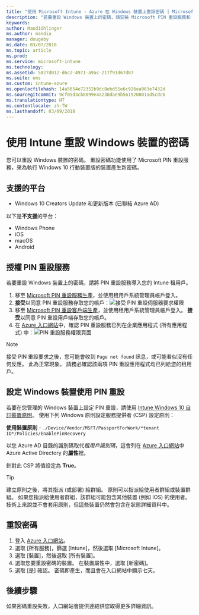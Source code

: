 ```yaml
---
title: "使用 Microsoft Intune - Azure 在 Windows 裝置上重設密碼 | Microsoft Docs"
description: "若要重設 Windows 裝置上的密碼，請安裝 Microsoft PIN 重設服務和 Microsoft PIN 重設用戶端、使用您 Azure Active Directory 目錄識別碼來建立裝置原則，然後使用 Microsoft Intune 在 Azure 入口網站中重設密碼。"
keywords: 
author: MandiOhlinger
ms.author: mandia
manager: dougeby
ms.date: 03/07/2018
ms.topic: article
ms.prod: 
ms.service: microsoft-intune
ms.technology: 
ms.assetid: 5027d012-d6c2-4971-a9ac-217f91d67d87
ms.suite: ems
ms.custom: intune-azure
ms.openlocfilehash: 14a5654e72352b9dc8ebd51e6c926ea963e7432d
ms.sourcegitcommit: 9cf05d3cb8099e4a238dae9b561920801ad5cdc6
ms.translationtype: HT
ms.contentlocale: zh-TW
ms.lasthandoff: 03/09/2018
---
```

# <a name="reset-the-passcode-on-windows-devices-using-intune"></a>使用 Intune 重設 Windows 裝置的密碼

您可以重設 Windows 裝置的密碼。 重設密碼功能使用了 Microsoft PIN 重設服務，來為執行 Windows 10 行動裝置版的裝置產生新密碼。 

## <a name="supported-platforms"></a>支援的平台

- Windows 10 Creators Update 和更新版本 (已聯結 Azure AD)

以下是**不支援**的平台：
- Windows Phone
- iOS
- macOS
- Android

## <a name="authorize-the-pin-reset-services"></a>授權 PIN 重設服務

若要重設 Windows 裝置上的密碼，請將 PIN 重設服務導入您的 Intune 租用戶。

1. 移至 [Microsoft PIN 重設服務生產](https://login.windows.net/common/oauth2/authorize?response_type=code&client_id=b8456c59-1230-44c7-a4a2-99b085333e84&resource=https%3A%2F%2Fgraph.windows.net&redirect_uri=https%3A%2F%2Fcred.microsoft.com&state=e9191523-6c2f-4f1d-a4f9-c36f26f89df0&prompt=admin_consent)，並使用租用戶系統管理員帳戶登入。
2. **接受**以同意 PIN 重設服務存取您的帳戶：![接受 PIN 重設伺服器要求權限](./media/pin-reset-service-home-screen.png)
3. 移至 [Microsoft PIN 重設客戶端生產](https://login.windows.net/common/oauth2/authorize?response_type=code&client_id=9115dd05-fad5-4f9c-acc7-305d08b1b04e&resource=https%3A%2F%2Fcred.microsoft.com%2F&redirect_uri=ms-appx-web%3A%2F%2FMicrosoft.AAD.BrokerPlugin%2F9115dd05-fad5-4f9c-acc7-305d08b1b04e&state=6765f8c5-f4a7-4029-b667-46a6776ad611&prompt=admin_consent)，並使用租用戶系統管理員帳戶登入。 **接受**以同意 PIN 重設用戶端存取您的帳戶。
4. 在 [Azure 入口網站](https://portal.azure.com)中，確認 PIN 重設服務已列在企業應用程式 (所有應用程式) 中：![PIN 重設服務權限頁面](./media/pin-reset-service-application.png)

> [!NOTE]
> 接受 PIN 重設要求之後，您可能會收到 `Page not found` 訊息，或可能看似沒有任何反應。 此為正常現象。 請務必確認該兩項 PIN 重設應用程式均已列給您的租用戶。

## <a name="configure-windows-devices-to-use-pin-reset"></a>設定 Windows 裝置使用 PIN 重設

若要在您管理的 Windows 裝置上設定 PIN 重設，請使用 [Intune Windows 10 自訂裝置原則](custom-settings-windows-10.md)。 使用下列 Windows 原則設定服務提供者 (CSP) 設定原則：

**使用裝置原則** - `./Device/Vendor/MSFT/PassportForWork/*tenant ID*/Policies/EnablePinRecovery`

以您 Azure AD 目錄的識別碼取代*租用戶識別碼*，這會列在 [Azure 入口網站](https://portal.azure.com)中 Azure Active Directory 的**屬性**裡。

針對此 CSP 將值設定為 **True**。

> [!TIP]
> 建立原則之後，將其指派 (或部署) 給群組。 原則可以指派給使用者群組或裝置群組。 如果您指派給使用者群組，該群組可能包含其他裝置 (例如 IOS) 的使用者。 技術上來說並不會套用原則，但這些裝置仍然會包含在狀態詳細資料中。

## <a name="reset-the-passcode"></a>重設密碼

1. 登入 [Azure 入口網站](https://portal.azure.com)。 
2. 選取 [所有服務]，篩選 [Intune]，然後選取 [Microsoft Intune]。
3. 選取 [裝置]，然後選取 [所有裝置]。
4. 選取您要重設密碼的裝置。 在裝置屬性中，選取 [新密碼]。
5. 選取 [是] 確認。 密碼即產生，而且會在入口網站中顯示七天。

## <a name="next-step"></a>後續步驟

如果密碼重設失敗，入口網站會提供連結供您取得更多詳細資訊。